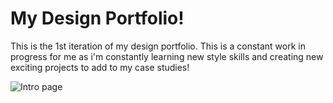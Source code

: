 # My Design Portfolio!
This is the 1st iteration of my design portfolio. This is a constant work in progress for me as i'm constantly learning new style skills and creating new exciting projects to add to my case studies!

![Intro page](https://user-images.githubusercontent.com/90271211/135971879-d17c502a-f53a-45ae-a203-5374e0927863.gif)
